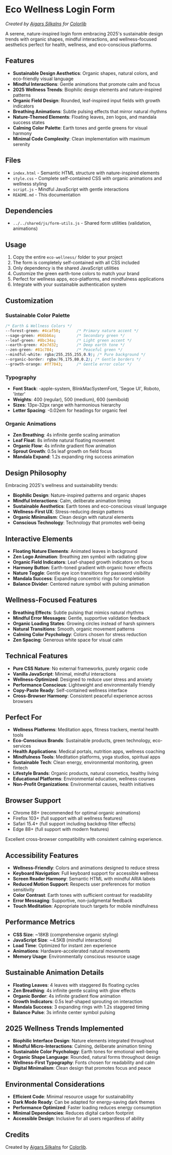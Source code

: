# Eco Wellness Login Form

*Created by [Aigars Silkalns](https://github.com/puikinsh/) for [Colorlib](https://colorlib.com)*

A serene, nature-inspired login form embracing 2025's sustainable design trends with organic shapes, mindful interactions, and wellness-focused aesthetics perfect for health, wellness, and eco-conscious platforms.

## Features

- **Sustainable Design Aesthetics**: Organic shapes, natural colors, and eco-friendly visual language
- **Mindful Interactions**: Gentle animations that promote calm and focus
- **2025 Wellness Trends**: Biophilic design elements and nature-inspired patterns
- **Organic Field Design**: Rounded, leaf-inspired input fields with growth indicators
- **Breathing Animations**: Subtle pulsing effects that mirror natural rhythms
- **Nature-Themed Elements**: Floating leaves, zen logos, and mandala success states
- **Calming Color Palette**: Earth tones and gentle greens for visual harmony
- **Minimal Code Complexity**: Clean implementation with maximum serenity

## Files

- `index.html` - Semantic HTML structure with nature-inspired elements
- `style.css` - Complete self-contained CSS with organic animations and wellness styling
- `script.js` - Mindful JavaScript with gentle interactions
- `README.md` - This documentation

## Dependencies

- `../../shared/js/form-utils.js` - Shared form utilities (validation, animations)

## Usage

1. Copy the entire `eco-wellness/` folder to your project
2. The form is completely self-contained with all CSS included
3. Only dependency is the shared JavaScript utilities
4. Customize the green earth-tone colors to match your brand
5. Perfect for wellness apps, eco-platforms, and mindfulness applications
6. Integrate with your sustainable authentication system

## Customization

### Sustainable Color Palette
```css
/* Earth & Wellness Colors */
--forest-green: #4caf50;       /* Primary nature accent */
--sage-green: #66bb6a;         /* Secondary green */
--leaf-green: #8bc34a;         /* Light green accent */
--earth-green: #2e7d32;        /* Deep earth tone */
--zen-green: #81c784;          /* Peaceful green */
--mindful-white: rgba(255,255,255,0.9); /* Pure background */
--organic-border: rgba(76,175,80,0.2); /* Gentle borders */
--growth-orange: #ff7043;      /* Gentle error color */
```

### Typography
- **Font Stack**: -apple-system, BlinkMacSystemFont, 'Segoe UI', Roboto, 'Inter'
- **Weights**: 400 (regular), 500 (medium), 600 (semibold)
- **Sizes**: 13px-32px range with harmonious hierarchy
- **Letter Spacing**: -0.02em for headings for organic feel

### Organic Animations
- **Zen Breathing**: 4s infinite gentle scaling animation
- **Leaf Float**: 8s infinite natural floating movement
- **Organic Flow**: 4s infinite gradient flow animation
- **Sprout Growth**: 0.5s leaf growth on field focus
- **Mandala Expand**: 1.2s expanding ring success animation

## Design Philosophy

Embracing 2025's wellness and sustainability trends:
- **Biophilic Design**: Nature-inspired patterns and organic shapes
- **Mindful Interactions**: Calm, deliberate animation timing
- **Sustainable Aesthetics**: Earth tones and eco-conscious visual language
- **Wellness-First UX**: Stress-reducing design patterns
- **Organic Minimalism**: Clean design with natural elements
- **Conscious Technology**: Technology that promotes well-being

## Interactive Elements

- **Floating Nature Elements**: Animated leaves in background
- **Zen Logo Animation**: Breathing zen symbol with radiating glow
- **Organic Field Indicators**: Leaf-shaped growth indicators on focus
- **Harmony Button**: Earth-toned gradient with organic hover effects
- **Nature Toggle**: Gentle eye icon transitions for password visibility
- **Mandala Success**: Expanding concentric rings for completion
- **Balance Divider**: Centered nature symbol with pulsing animation

## Wellness-Focused Features

- **Breathing Effects**: Subtle pulsing that mimics natural rhythms
- **Mindful Error Messages**: Gentle, supportive validation feedback
- **Organic Loading States**: Growing circles instead of harsh spinners
- **Natural Transitions**: Smooth, organic movement patterns
- **Calming Color Psychology**: Colors chosen for stress reduction
- **Zen Spacing**: Generous white space for visual calm

## Technical Features

- **Pure CSS Nature**: No external frameworks, purely organic code
- **Vanilla JavaScript**: Minimal, mindful interactions
- **Wellness-Optimized**: Designed to reduce user stress and anxiety
- **Performance Conscious**: Lightweight and environmentally friendly
- **Copy-Paste Ready**: Self-contained wellness interface
- **Cross-Browser Harmony**: Consistent peaceful experience across browsers

## Perfect For

- **Wellness Platforms**: Meditation apps, fitness trackers, mental health tools
- **Eco-Conscious Brands**: Sustainable products, green technology, eco-services
- **Health Applications**: Medical portals, nutrition apps, wellness coaching
- **Mindfulness Tools**: Meditation platforms, yoga studios, spiritual apps
- **Sustainable Tech**: Clean energy, environmental monitoring, green fintech
- **Lifestyle Brands**: Organic products, natural cosmetics, healthy living
- **Educational Platforms**: Environmental education, wellness courses
- **Non-Profit Organizations**: Environmental causes, health initiatives

## Browser Support

- Chrome 88+ (recommended for optimal organic animations)
- Firefox 103+ (full support with all wellness features)
- Safari 15.4+ (full support including backdrop filter effects)
- Edge 88+ (full support with modern features)

Excellent cross-browser compatibility with consistent calming experience.

## Accessibility Features

- **Wellness-Friendly**: Colors and animations designed to reduce stress
- **Keyboard Navigation**: Full keyboard support for accessible wellness
- **Screen Reader Harmony**: Semantic HTML with mindful ARIA labels
- **Reduced Motion Support**: Respects user preferences for motion sensitivity
- **Color Contrast**: Earth tones with sufficient contrast for readability
- **Error Messaging**: Supportive, non-judgmental feedback
- **Touch Meditation**: Appropriate touch targets for mobile mindfulness

## Performance Metrics

- **CSS Size**: ~18KB (comprehensive organic styling)
- **JavaScript Size**: ~4.5KB (mindful interactions)
- **Load Time**: Optimized for instant zen experience
- **Animations**: Hardware-accelerated natural movements
- **Memory Usage**: Environmentally conscious resource usage

## Sustainable Animation Details

- **Floating Leaves**: 4 leaves with staggered 8s floating cycles
- **Zen Breathing**: 4s infinite gentle scaling with glow effects
- **Organic Border**: 4s infinite gradient flow animation
- **Growth Indicators**: 0.5s leaf-shaped sprouting on interaction
- **Mandala Success**: 3 expanding rings with 1.2s staggered timing
- **Balance Pulse**: 3s infinite center symbol pulsing

## 2025 Wellness Trends Implemented

- **Biophilic Interface Design**: Nature elements integrated throughout
- **Mindful Micro-Interactions**: Calming, deliberate animation timing
- **Sustainable Color Psychology**: Earth tones for emotional well-being
- **Organic Shape Language**: Rounded, natural forms throughout design
- **Wellness-First Typography**: Fonts chosen for readability and calm
- **Digital Minimalism**: Clean design that promotes focus and peace

## Environmental Considerations

- **Efficient Code**: Minimal resource usage for sustainability
- **Dark Mode Ready**: Can be adapted for energy-saving dark themes
- **Performance Optimized**: Faster loading reduces energy consumption
- **Minimal Dependencies**: Reduces digital carbon footprint
- **Accessible Design**: Inclusive for all users regardless of ability

## Credits

Created by [Aigars Silkalns](https://github.com/puikinsh/) for [Colorlib](https://colorlib.com).